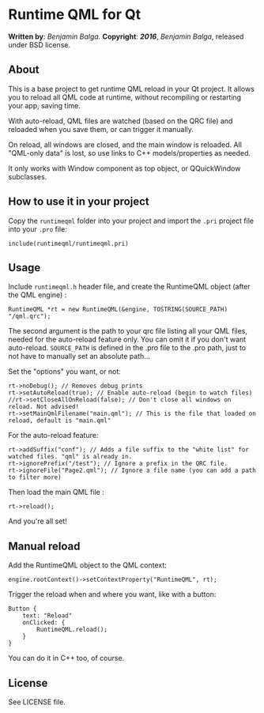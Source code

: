 # Runtime QML for Qt

**Written by**: *Benjamin Balga.*
**Copyright**: ***2016***, *Benjamin Balga*, released under BSD license.


## About

This is a base project to get runtime QML reload in your Qt project.
It allows you to reload all QML code at runtime, without recompiling or restarting your app, saving time.

With auto-reload, QML files are watched (based on the QRC file) and reloaded when you save them, or can trigger it manually.

On reload, all windows are closed, and the main window is reloaded. All "QML-only data" is lost, so use links to C++ models/properties as needed.

It only works with Window component as top object, or QQuickWindow subclasses.


## How to use it in your project

Copy the ```runtimeqml``` folder into your project and import the ```.pri``` project file into your ```.pro``` file:

	include(runtimeqml/runtimeqml.pri)


## Usage

Include ```runtimeqml.h``` header file, and create the RuntimeQML object (after the QML engine) :

	RuntimeQML *rt = new RuntimeQML(&engine, TOSTRING(SOURCE_PATH) "/qml.qrc");

The second argument is the path to your qrc file listing all your QML files, needed for the auto-reload feature only. You can omit it if you don't want auto-reload.
```SOURCE_PATH``` is defined in the .pro file to the .pro path, just to not have to manually set an absolute path...


Set the "options" you want, or not:

	rt->noDebug(); // Removes debug prints
	rt->setAutoReload(true); // Enable auto-reload (begin to watch files)
	//rt->setCloseAllOnReload(false); // Don't close all windows on reload. Not advised!
	rt->setMainQmlFilename("main.qml"); // This is the file that loaded on reload, default is "main.qml"

For the auto-reload feature:

	rt->addSuffix("conf"); // Adds a file suffix to the "white list" for watched files. "qml" is already in.
    rt->ignorePrefix("/test"); // Ignore a prefix in the QRC file.
    rt->ignoreFile("Page2.qml"); // Ignore a file name (you can add a path to filter more)


Then load the main QML file :

	rt->reload();
    
And you're all set!


## Manual reload

Add the RuntimeQML object to the QML context:

	engine.rootContext()->setContextProperty("RuntimeQML", rt);
	
Trigger the reload when and where you want, like with a button:

	Button {
        text: "Reload"
        onClicked: {
            RuntimeQML.reload();
        }
    }

You can do it in C++ too, of course.



## License
See LICENSE file.
